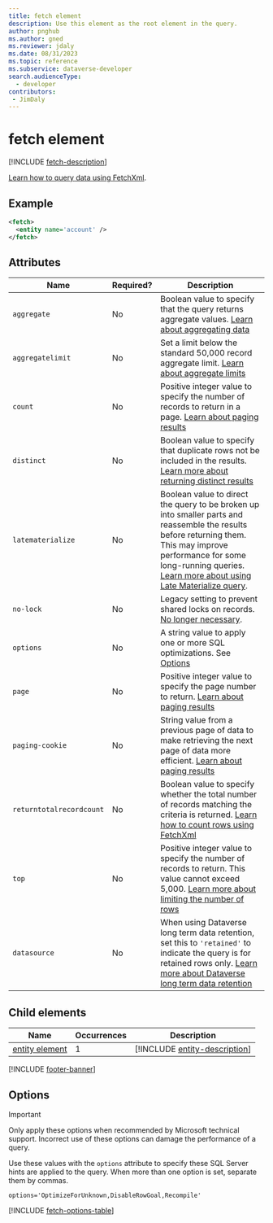 ```yaml
---
title: fetch element
description: Use this element as the root element in the query.
author: pnghub
ms.author: gned
ms.reviewer: jdaly
ms.date: 08/31/2023
ms.topic: reference
ms.subservice: dataverse-developer
search.audienceType: 
  - developer
contributors:
 - JimDaly
---
```

# fetch element

[!INCLUDE [fetch-description](includes/fetch-description.md)]

[Learn how to query data using FetchXml](../overview.md).

## Example

```xml
<fetch>
  <entity name='account' />
</fetch>
```


## Attributes

|Name|Required?|Description|
|---------|---------|---------|
|`aggregate`|No|Boolean value to specify that the query returns aggregate values. [Learn about aggregating data](../aggregate-data.md)|
|`aggregatelimit`|No|Set a limit below the standard 50,000  record aggregate limit. [Learn about aggregate limits](../aggregate-data.md#limitations) |
|`count`|No|Positive integer value to specify the number of records to return in a page. [Learn about paging results](../page-results.md) |
|`distinct`|No|Boolean value to specify that duplicate rows not be included in the results. [Learn more about returning distinct results](../filter-rows.md#returning-distinct-results)|
|`latematerialize`|No|Boolean value to direct the query to be broken up into smaller parts and reassemble the results before returning them. This may improve performance for some long-running queries. [Learn more about using Late Materialize query](../optimize-performance.md#late-materialize-query). |
|`no-lock`|No|Legacy setting to prevent shared locks on records. [No longer necessary](../optimize-performance.md#no-lock). |
|`options`|No|A string value to apply one or more SQL optimizations. See [Options](#options)|
|`page`|No|Positive integer value to specify the page number to return. [Learn about paging results](../page-results.md)|
|`paging-cookie`|No|String value from a previous page of data to make retrieving the next page of data more efficient. [Learn about paging results](../page-results.md) |
|`returntotalrecordcount`|No|Boolean value to specify whether the total number of records matching the criteria is returned. [Learn how to count rows using FetchXml](../count-rows.md)|
|`top`|No|Positive integer value to specify the number of records to return. This value cannot exceed 5,000. [Learn more about limiting the number of rows](../overview.md#limit-the-number-of-rows)|
|`datasource`|No|When using Dataverse long term data retention, set this to `'retained'` to indicate the query is for retained rows only. [Learn more about Dataverse long term data retention](../../../../maker/data-platform/data-retention-overview.md)|

## Child elements

|Name|Occurrences|Description|
|---------|---------|---------|
|[entity element](entity.md)|1|[!INCLUDE [entity-description](includes/entity-description.md)]|

[!INCLUDE [footer-banner](../../../../includes/footer-banner.md)]

## Options

> [!IMPORTANT]
> Only apply these options when recommended by Microsoft technical support. Incorrect use of these options can damage the performance of a query.

Use these values with the `options` attribute to specify these SQL Server hints are applied to the query. When more than one option is set, separate them by commas.

```text
options='OptimizeForUnknown,DisableRowGoal,Recompile'
``````

[!INCLUDE [fetch-options-table](includes/fetch-options-table.md)]

